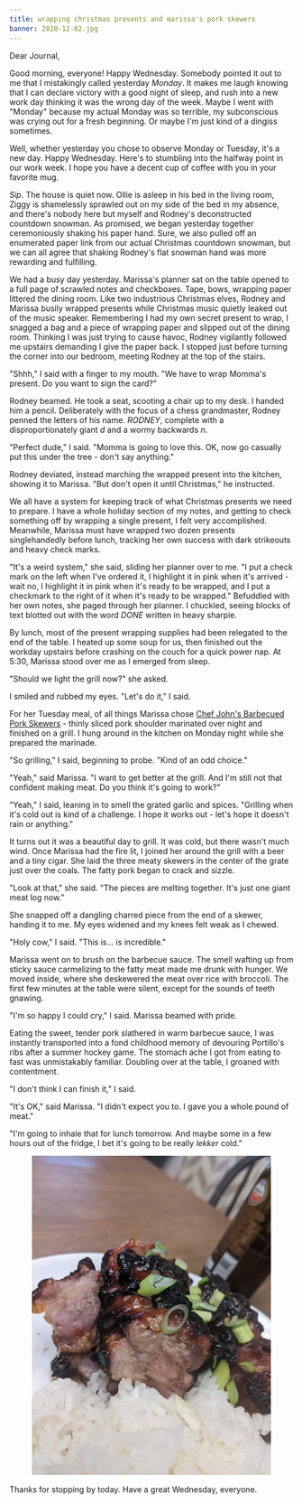 ```yaml
---
title: wrapping christmas presents and marissa's pork skewers
banner: 2020-12-02.jpg
---
```


Dear Journal,

Good morning, everyone!  Happy Wednesday.  Somebody pointed it out to
me that I mistakingly called yesterday _Monday_.  It makes me laugh
knowing that I can declare victory with a good night of sleep, and
rush into a new work day thinking it was the wrong day of the week.
Maybe I went with "Monday" because my actual Monday was so terrible,
my subconscious was crying out for a fresh beginning.  Or maybe I'm
just kind of a dingiss sometimes.

Well, whether yesterday you chose to observe Monday or Tuesday, it's a
new day.  Happy Wednesday.  Here's to stumbling into the halfway point
in our work week.  I hope you have a decent cup of coffee with you in
your favorite mug.

_Sip_.  The house is quiet now.  Ollie is asleep in his bed in the
living room, Ziggy is shamelessly sprawled out on my side of the bed
in my absence, and there's nobody here but myself and Rodney's
deconstructed countdown snowman.  As promised, we began yesterday
together ceremoniously shaking his paper hand.  Sure, we also pulled
off an enumerated paper link from our actual Christmas countdown
snowman, but we can all agree that shaking Rodney's flat snowman hand
was more rewarding and fulfilling.

We had a busy day yesterday.  Marissa's planner sat on the table
opened to a full page of scrawled notes and checkboxes.  Tape, bows,
wrapping paper littered the dining room.  Like two industrious
Christmas elves, Rodney and Marissa busily wrapped presents while
Christmas music quietly leaked out of the music speaker.  Remembering
I had my own secret present to wrap, I snagged a bag and a piece of
wrapping paper and slipped out of the dining room.  Thinking I was
just trying to cause havoc, Rodney vigilantly followed me upstairs
demanding I give the paper back.  I stopped just before turning the
corner into our bedroom, meeting Rodney at the top of the stairs.

"Shhh," I said with a finger to my mouth.  "We have to wrap Momma's
present.  Do you want to sign the card?"

Rodney beamed.  He took a seat, scooting a chair up to my desk.  I
handed him a pencil.  Deliberately with the focus of a chess
grandmaster, Rodney penned the letters of his name.  _RODNEY_,
complete with a disproportionately giant _d_ and a wormy backwards
_n_.

"Perfect dude," I said.  "Momma is going to love this.  OK, now go
casually put this under the tree - don't say anything."

Rodney deviated, instead marching the wrapped present into the
kitchen, showing it to Marissa.  "But don't open it until Christmas,"
he instructed.

We all have a system for keeping track of what Christmas presents we
need to prepare.  I have a whole holiday section of my notes, and
getting to check something off by wrapping a single present, I felt
very accomplished.  Meanwhile, Marissa must have wrapped two dozen
presents singlehandedly before lunch, tracking her own success with
dark strikeouts and heavy check marks.

"It's a weird system," she said, sliding her planner over to me.  "I
put a check mark on the left when I've ordered it, I highlight it in
pink when it's arrived - wait no, I highlight it in pink when it's
ready to be wrapped, and I put a checkmark to the right of it when
it's ready to be wrapped."  Befuddled with her own notes, she paged
through her planner.  I chuckled, seeing blocks of text blotted out
with the word _DONE_ written in heavy sharpie.

By lunch, most of the present wrapping supplies had been relegated to
the end of the table.  I heated up some soup for us, then finished out
the workday upstairs before crashing on the couch for a quick power
nap.  At 5:30, Marissa stood over me as I emerged from sleep.

"Should we light the grill now?" she asked.

I smiled and rubbed my eyes.  "Let's do it," I said.

For her Tuesday meal, of all things Marissa chose [Chef John's
Barbecued Pork Skewers] - thinly sliced pork shoulder marinated over
night and finished on a grill.  I hung around in the kitchen on Monday
night while she prepared the marinade.

[Chef John's Barbecued Pork Skewers]: https://youtu.be/1S7eihtrtMM?t=1

"So grilling," I said, beginning to probe.  "Kind of an odd choice."

"Yeah," said Marissa.  "I want to get better at the grill.  And I'm
still not that confident making meat.  Do you think it's going to
work?"

"Yeah," I said, leaning in to smell the grated garlic and spices.
"Grilling when it's cold out is kind of a challenge.  I hope it works
out - let's hope it doesn't rain or anything."

It turns out it was a beautiful day to grill.  It was cold, but there
wasn't much wind.  Once Marissa had the fire lit, I joined her around
the grill with a beer and a tiny cigar.  She laid the three meaty
skewers in the center of the grate just over the coals.  The fatty
pork began to crack and sizzle.

"Look at that," she said.  "The pieces are melting together.  It's
just one giant meat log now."

She snapped off a dangling charred piece from the end of a skewer,
handing it to me.  My eyes widened and my knees felt weak as I chewed.

"Holy cow," I said.  "This is... is incredible."

Marissa went on to brush on the barbecue sauce.  The smell wafting up
from sticky sauce carmelizing to the fatty meat made me drunk with
hunger.  We moved inside, where she deskewered the meat over rice with
broccoli.  The first few minutes at the table were silent, except for
the sounds of teeth gnawing.

"I'm so happy I could cry," I said.  Marissa beamed with pride.

Eating the sweet, tender pork slathered in warm barbecue sauce, I was
instantly transported into a fond childhood memory of devouring
Portillo's ribs after a summer hockey game.  The stomach ache I got
from eating to fast was unmistakably familiar.  Doubling over at the
table, I groaned with contentment.

"I don't think I can finish it," I said.

"It's OK," said Marissa.  "I didn't expect you to.  I gave you a whole
pound of meat."

"I'm going to inhale that for lunch tomorrow.  And maybe some in a few
hours out of the fridge, I bet it's going to be really _lekker_ cold."

<figure>
<a href="/images/2020-12-02-pork.jpg">
<img alt="2020 12 02 pork" src="/images/2020-12-02-pork.jpg"/>
</a>
</figure>

Thanks for stopping by today.  Have a great Wednesday, everyone.
